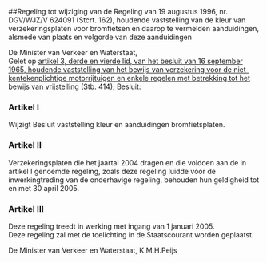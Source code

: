 <meta http-equiv='Content-Type' content='text/html; charset=utf-8' />

##Regeling tot wijziging van de Regeling van 19 augustus 1996, nr. DGV/WJZ/V 624091 (Stcrt. 162), houdende vaststelling van de kleur van verzekeringsplaten voor bromfietsen en daarop te vermelden aanduidingen, alsmede van plaats en volgorde van deze aanduidingen

De Minister van Verkeer en Waterstaat,  
Gelet op [artikel 3, derde en vierde lid, van het besluit van 16 september 1965, houdende vaststelling van het bewijs van verzekering voor de niet-kentekenplichtige motorrijtuigen en enkele regelen met betrekking tot het bewijs van vrijstelling](../../../../../../../../../AMvB/vaststelling/bewijs/van/verzekering/voor/niet-kentekenplichtige/etc/BWBR0002503/README.md) (Stb. 414);
Besluit:    

### Artikel  I  

Wijzigt Besluit vaststelling kleur en aanduidingen bromfietsplaten.   

### Artikel  II  

Verzekeringsplaten die het jaartal 2004 dragen en die voldoen aan de in artikel I genoemde regeling, zoals deze regeling luidde vóór de inwerkingtreding van de onderhavige regeling, behouden hun geldigheid tot en met 30 april 2005.  

### Artikel  III  

Deze regeling treedt in werking met ingang van 1 januari 2005.  
Deze regeling zal met de toelichting in de Staatscourant worden geplaatst.   

De 
Minister van Verkeer en Waterstaat, 
K.M.H.Peijs    
